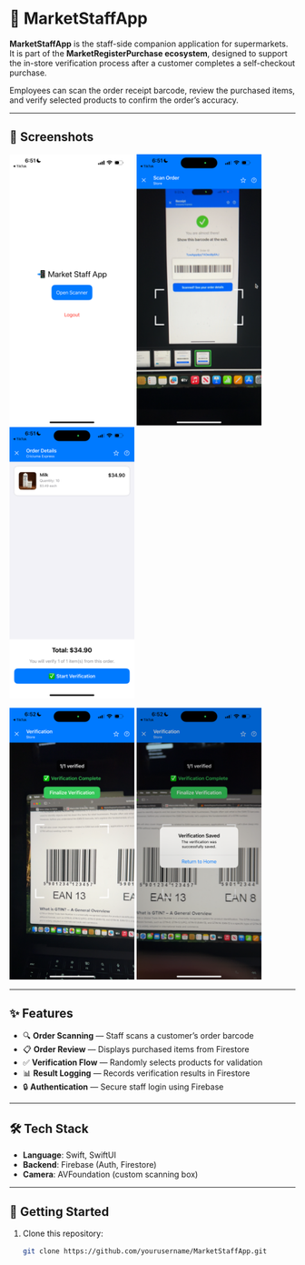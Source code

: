 # 🏪 MarketStaffApp

**MarketStaffApp** is the staff-side companion application for supermarkets.  
It is part of the **MarketRegisterPurchase ecosystem**, designed to support the in-store verification process after a customer completes a self-checkout purchase.

Employees can scan the order receipt barcode, review the purchased items, and verify selected products to confirm the order’s accuracy.

---

## 📸 Screenshots

<p float="left">
  <img src="screenshots/home_staff.PNG" width="220" />
  <img src="screenshots/scanner_ver.PNG" width="220" />
  <img src="screenshots/list.PNG" width="220" />
</p>

<p float="left">
  <img src="screenshots/verified.PNG" width="220" />
  <img src="screenshots/return.PNG" width="220" />
</p>

---

## ✨ Features
- 🔍 **Order Scanning** — Staff scans a customer’s order barcode  
- 📋 **Order Review** — Displays purchased items from Firestore  
- ✅ **Verification Flow** — Randomly selects products for validation  
- 📊 **Result Logging** — Records verification results in Firestore  
- 🔒 **Authentication** — Secure staff login using Firebase  

---

## 🛠 Tech Stack
- **Language**: Swift, SwiftUI  
- **Backend**: Firebase (Auth, Firestore)  
- **Camera**: AVFoundation (custom scanning box)  

---

## 🚀 Getting Started

1. Clone this repository:
   ```bash
   git clone https://github.com/yourusername/MarketStaffApp.git
